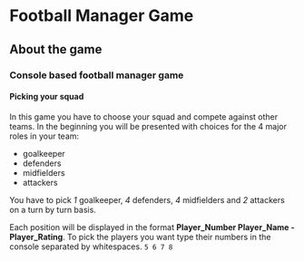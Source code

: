 # Football Manager Game
## About the game
### Console based football manager game
#### Picking your squad
In this game you have to choose your squad and compete against other teams.
In the beginning you will be presented with choices for the 4 major roles in your team: 
- goalkeeper 
- defenders
- midfielders 
- attackers 

You have to pick _1_ goalkeeper, _4_ defenders, _4_ midfielders and _2_ attackers on a turn by turn basis.

Each position will be displayed in the format **Player_Number  Player_Name - Player_Rating**.
To pick the players you want type their numbers in the console separated by whitespaces. `5 6 7 8`

